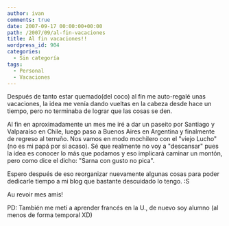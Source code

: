 ```yaml
---
author: ivan
comments: true
date: 2007-09-17 00:00:00+00:00
path: /2007/09/al-fin-vacaciones
title: Al fin vacaciones!!
wordpress_id: 904
categories:
  - Sin categoría
tags:
  - Personal
  - Vacaciones
---
```


Después de tanto estar quemado(del coco) al fin me auto-regalé unas vacaciones, la idea me venía dando vueltas en la cabeza desde hace un tiempo, pero no terminaba de lograr que las cosas se den.

Al fin en aproximadamente un mes me iré a dar un paseito por Santiago y Valparaíso en Chile, luego paso a Buenos Aires en Argentina y finalmente de regreso al terruño. Nos vamos en modo mochilero con el "viejo Lucho"(no es mi papá por si acaso). Sé que realmente no voy a "descansar" pues la idea es conocer lo más que podamos y eso implicará caminar un montón, pero como dice el dicho: "Sarna con gusto no pica".

Espero después de eso reorganizar nuevamente algunas cosas para poder dedicarle tiempo a mi blog que bastante descuidado lo tengo. :S

Au revoir mes amis!

PD: También me metí a aprender francés en la U., de nuevo soy alumno (al menos de forma temporal XD)
